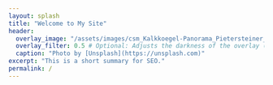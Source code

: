 ```yaml
---
layout: splash
title: "Welcome to My Site"
header:
  overlay_image: "/assets/images/csm_Kalkkoegel-Panorama_Pietersteiner_web_4f99316b4b.jpg"
  overlay_filter: 0.5 # Optional: Adjusts the darkness of the overlay (0 = no filter, 1 = black)
  caption: "Photo by [Unsplash](https://unsplash.com)"
excerpt: "This is a short summary for SEO."
permalink: /
---
```

